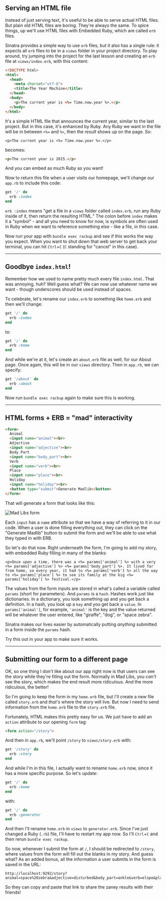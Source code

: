 ## Serving an HTML file

Instead of just serving text, it's useful to be able to serve actual HTML files. But plain old HTML files are boring. They're always the same. To spice things, up we'll use HTML files with Embedded Ruby, which are called `erb` files.

Sinatra provides a simple way to use `erb` files, but it also has a single rule: it expects all `erb` files to be in a `views` folder in your project directory. To play around, try jumping into the project for the last lesson and creating an `erb` file at `views/index.erb`, with this content:

``` html
<!DOCTYPE html>
<html>
  <head>
    <meta charset="utf-8">
    <title>The Year Machine</title>
  </head>
  <body>
    <p>The current year is <%= Time.now.year %>.</p>
  </body>
</html>
```

It's a simple HTML file that announces the current year, similar to the last project. But in this case, it's enhanced by Ruby. Any Ruby we want in the file will be in between `<%=` and `%>`, then the _result_ shows up on the page. So:

```
<p>The current year is <%= Time.now.year %>.</p>
```

becomes:

``` html
<p>The current year is 2015.</p>
```

And you can embed as much Ruby as you want!

Now to return this file when a user visits our homepage, we'll change our `app.rb` to include this code:

``` rb
get '/' do
  erb :index
end
```

`erb :index` means "get a file in a `views` folder called `index.erb`, run any Ruby inside of it, then return the resulting HTML." The colon before `index` makes it a "symbol" - and all you need to know for now, is symbols are often used in Ruby when we want to reference something else - like a file, in this case.

Now run your app with `bundle exec rackup` and see if this works the way you expect. When you want to shut down that web server to get back your terminal, you can hit `Ctrl`+`C` (`C` standing for "cancel" in this case).

---

## Goodbye `index.html`!

Remember how we used to name pretty much every file `index.html`. That was annoying, huh? Well guess what? We can now use whatever name we want - though underscores should be used instead of spaces.

To celebrate, let's rename our `index.erb` to something like `home.erb` and then we'll change:

``` ruby
get '/' do
  erb :index
end
```

to:

``` ruby
get '/' do
  erb :home
end
```

And while we're at it, let's create an `about.erb` file as well, for our About page. Once again, this will be in our `views` directory. Then in `app.rb`, we can specify:

``` ruby
get '/about' do
  erb :about
end
```

Now run `bundle exec rackup` again to make sure this is working.

---

## HTML forms + ERB = "mad" interactivity



``` html
<form>
  Animal
  <input name="animal"><br>
  Adjective
  <input name="adjective"><br>
  Body Part
  <input name="body_part"><br>
  Verb
  <input name="verb"><br>
  Place
  <input name="place"><br>
  Holiday
  <input name="holiday"><br>
  <button type="submit">Generate Madlib</button>
</form>
```

That will generate a form that looks like this:

![Mad Libs form](https://www.dropbox.com/s/42ts7o59p6s3mq9/Screenshot%202015-10-21%2012.21.31.png?dl=1)

Each `input` has a `name` attribute so that we have a way of referring to it in our code. When a user is done filling everything out, they can click on the "Generate Madlib" button to submit the form and we'll be able to use what they typed in with ERB.

So let's do that now. Right underneath the form, I'm going to add my story, with embedded Ruby filling in many of the blanks:

```
<p>Once upon a time, there was a <%= params['animal'] %> with a very <%= params['adjective'] %> <%= params['body_part'] %>. It lived far from home, so every year, it had to <%= params['verb'] %> all the way to <%= params['place'] %> to see its family at the big <%= params['holiday'] %> festival.</p>
```

The values from the form inputs are stored in what's called a variable called `params` (short for parameters). And `params` is a `hash`. Hashes work just like dictionaries. In a dictionary, you look something up and you get back a definition. In a hash, you look up a `key` and you get back a `value`. In `params['animal']`, for example, `'animal'` is the key and the value returned will be whatever the user entered, like "giraffe", "dog", or "space zebra".

Sinatra makes our lives easier by automatically putting _anything_ submitted in a form inside the `params` hash.

Try this out in your app to make sure it works.

---

## Submitting our form to a different page

OK, so one thing I don't like about our app right now is that users can see the story while they're filling out the form. Normally in Mad Libs, you _can't_ see the story, which makes the end result more ridiculous. And the more ridiculous, the better!

So I'm going to keep the form in my `home.erb` file, but I'll create a new file called `story.erb` and _that's_ where the story will live. But now I need to send information from the `home.erb` file to the `story.erb` file.

Fortunately, HTML makes this pretty easy for us. We just have to add an `action` attribute to our opening `form` tag:

``` html
<form action="/story">
```

And then in `app.rb`, we'll point `/story` to `views/story.erb` with:

``` ruby
get '/story' do
  erb :story
end
```

And while I'm in this file, I actually want to rename `home.erb` now, since it has a more specific purpose. So let's update:

``` ruby
get '/' do
  erb :home
end
```

with:

``` ruby
get '/' do
  erb :generator
end
```

And then I'll rename `home.erb` in `views` to `generator.erb`. Since I've just changed a Ruby (`.rb`) file, I'll have to restart my app now. So I'll `Ctrl`+`C` and then rerun `bundle exec rackup`.

So now, whenever I submit the form at `/`, I should be redirected to `/story`, where values from the form will fill out the blanks in my story. And guess what? As an added bonus, all the information a user submits in the form is saved in the URL:

```
http://localhost:9292/story?animal=space%20zebra&adjective=disturbed&body_part=ankle&verb=elope&place=Zebranzibar&holiday=St.%20Patrick%27s%20Day
```

So they can copy and paste that link to share the zaney results with their friends!
